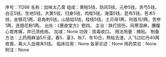 序号：11266
名称：加味太乙膏
组成：黄柏5钱，防风5钱，元参5钱，赤芍5钱，白芷5钱，生地5钱，大黄5钱，归身5钱，肉桂5钱，海藻5钱，昆布5钱，苍术5钱，金银花1两，皂角刺5钱，山慈姑5钱，桂枝5钱，土贝母1两，何首乌1两，苦参1两，连翘花粉1两。
出处：《惠直堂方》卷四。
主治：跌打损伤，风寒湿痹，腰腹心胃疼痛，并已溃疮疡。
加减：None
功效：拔毒收口。
用法用量：摊贴。
制备方法：上药用麻油5斤浸，春5、夏3、秋7、冬10日，熬枯去渣，入飞过红丹40两收膏，离火入血竭末5钱。
临床应用：None
各家论述：None
用药禁忌：None
附注：None
